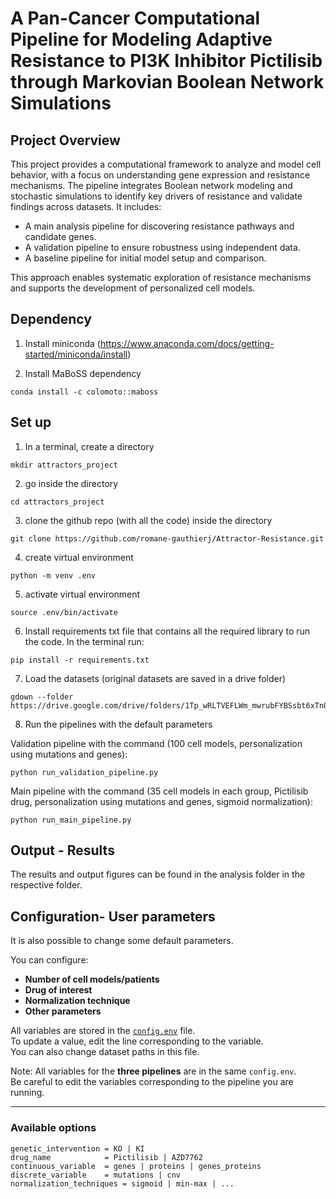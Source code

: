 # A Pan-Cancer Computational Pipeline for Modeling Adaptive Resistance to PI3K Inhibitor Pictilisib through Markovian Boolean Network Simulations



## Project Overview

This project provides a computational framework to analyze and model cell behavior, with a focus on understanding gene expression and resistance mechanisms. The pipeline integrates Boolean network modeling and stochastic simulations to identify key drivers of resistance and validate findings across datasets. It includes:

- A main analysis pipeline for discovering resistance pathways and candidate genes.
- A validation pipeline to ensure robustness using independent data.
- A baseline pipeline for initial model setup and comparison.

This approach enables systematic exploration of resistance mechanisms and supports the development of personalized cell models.


## Dependency
1. Install miniconda (https://www.anaconda.com/docs/getting-started/miniconda/install)

2. Install MaBoSS dependency
```
conda install -c colomoto::maboss
``` 


## Set up

1. In a terminal, create a directory

```
mkdir attractors_project
``` 

2. go inside the directory
```
cd attractors_project
``` 

3. clone the github repo (with all the code) inside the directory 

```
git clone https://github.com/romane-gauthierj/Attractor-Resistance.git
``` 

4. create virtual environment 

```
python -m venv .env
``` 

5. activate virtual environment 
```
source .env/bin/activate
``` 


6. Install requirements txt file that contains all the required library to run the code. In the terminal run:

```
pip install -r requirements.txt
```


7. Load the datasets (original datasets are saved in a drive folder)

```
gdown --folder https://drive.google.com/drive/folders/1Tp_wRLTVEFLWm_mwrubFYBSsbt6xTnQG

```

8. Run the pipelines with the default parameters 

Validation pipeline with the command (100 cell models, personalization using mutations and genes):

```
python run_validation_pipeline.py
```

Main pipeline with the command (35 cell models in each group, Pictilisib drug, personalization using mutations and genes, sigmoid normalization):

```
python run_main_pipeline.py
```


## Output - Results
The results and output figures can be found in the analysis folder in the respective folder. 






## Configuration- User parameters

It is also possible to change some default parameters.  

You can configure:
- **Number of cell models/patients**
- **Drug of interest**
- **Normalization technique**
- **Other parameters**

All variables are stored in the [`config.env`](./config.env) file.  
To update a value, edit the line corresponding to the variable.  
You can also change dataset paths in this file.  

Note: All variables for the **three pipelines** are in the same `config.env`.  
Be careful to edit the variables corresponding to the pipeline you are running.

---

### Available options

```env
genetic_intervention = KO | KI
drug_name            = Pictilisib | AZD7762
continuous_variable  = genes | proteins | genes_proteins
discrete_variable    = mutations | cnv
normalization_techniques = sigmoid | min-max | ...
```














